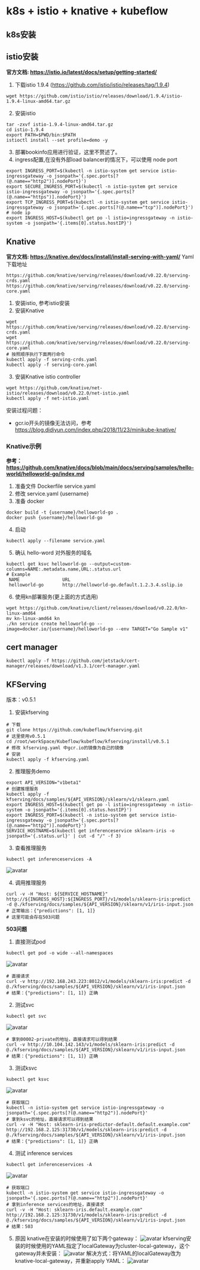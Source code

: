 # k8s + istio + knative + kubeflow
## k8s安装
## istio安装
**官方文档: https://istio.io/latest/docs/setup/getting-started/** 
1. 下载istio 1.9.4 (https://github.com/istio/istio/releases/tag/1.9.4)
```
wget https://github.com/istio/istio/releases/download/1.9.4/istio-1.9.4-linux-amd64.tar.gz
```
2. 安装istio
```
tar -zxvf istio-1.9.4-linux-amd64.tar.gz
cd istio-1.9.4
export PATH=$PWD/bin:$PATH
istioctl install --set profile=demo -y
```
3. 部署bookinfo应用进行验证，这里不赘述了。
4. ingress配置,在没有外部load balancer的情况下，可以使用 node port
```
export INGRESS_PORT=$(kubectl -n istio-system get service istio-ingressgateway -o jsonpath='{.spec.ports[?(@.name=="http2")].nodePort}')
export SECURE_INGRESS_PORT=$(kubectl -n istio-system get service istio-ingressgateway -o jsonpath='{.spec.ports[?(@.name=="https")].nodePort}')
export TCP_INGRESS_PORT=$(kubectl -n istio-system get service istio-ingressgateway -o jsonpath='{.spec.ports[?(@.name=="tcp")].nodePort}')
# node ip
export INGRESS_HOST=$(kubectl get po -l istio=ingressgateway -n istio-system -o jsonpath='{.items[0].status.hostIP}')
```

## Knative
**官方文档: https://knative.dev/docs/install/install-serving-with-yaml/**
Yaml下载地址
```
https://github.com/knative/serving/releases/download/v0.22.0/serving-crds.yaml
https://github.com/knative/serving/releases/download/v0.22.0/serving-core.yaml
```
1. 安装istio, 参考istio安装
2. 安装Knative
```
wget https://github.com/knative/serving/releases/download/v0.22.0/serving-crds.yaml
wget https://github.com/knative/serving/releases/download/v0.22.0/serving-core.yaml
# 按照顺序执行下面两行命令
kubectl apply -f serving-crds.yaml
kubectl apply -f serving-core.yaml
```
3. 安装Knative istio controller
```
wget https://github.com/knative/net-istio/releases/download/v0.22.0/net-istio.yaml
kubectl apply -f net-istio.yaml
```
安装过程问题：
* gcr.io开头的镜像无法访问，参考 https://blog.didiyun.com/index.php/2018/11/23/minikube-knative/

### Knative示例
**参考： https://github.com/knative/docs/blob/main/docs/serving/samples/hello-world/helloworld-go/index.md**
1. 准备文件 Dockerfile service.yaml
2. 修改 service.yaml {username}
3. 准备 docker
```
docker build -t {username}/helloworld-go .
docker push {username}/helloworld-go
```
4. 启动
```
kubectl apply --filename service.yaml
```
5. 确认 hello-word 对外服务的域名
```
kubectl get ksvc helloworld-go --output=custom-columns=NAME:.metadata.name,URL:.status.url
# Example
 NAME                URL
 helloworld-go       http://helloworld-go.default.1.2.3.4.sslip.io
```
6. 使用kn部署服务(更上面的方式选用)
```
wget https://github.com/knative/client/releases/download/v0.22.0/kn-linux-amd64
mv kn-linux-amd64 kn
./kn service create helloworld-go --image=docker.io/{username}/helloworld-go --env TARGET="Go Sample v1"
```

## cert manager
```
kubectl apply -f https://github.com/jetstack/cert-manager/releases/download/v1.3.1/cert-manager.yaml
```

## KFServing
版本：v0.5.1
1. 安装kfserving
```
# 下载
git clone https://github.com/kubeflow/kfserving.git
# 这里使用v0.5.1
cd /root/workSpace/Kubeflow/kubeflow/kfserving/install/v0.5.1
# 修改 kfserving.yaml 中gcr.io的镜像为自己的镜像
# 安装
kubectl apply -f kfserving.yaml
```
2. 推理服务demo
```
export API_VERSION="v1beta1"
# 创建推理服务
kubectl apply -f kfserving/docs/samples/${API_VERSION}/sklearn/v1/sklearn.yaml
export INGRESS_HOST=$(kubectl get po -l istio=ingressgateway -n istio-system -o jsonpath='{.items[0].status.hostIP}')
export INGRESS_PORT=$(kubectl -n istio-system get service istio-ingressgateway -o jsonpath='{.spec.ports[?(@.name=="http2")].nodePort}')
SERVICE_HOSTNAME=$(kubectl get inferenceservice sklearn-iris -o jsonpath='{.status.url}' | cut -d "/" -f 3)
```
3. 查看推理服务
```
kubectl get inferenceservices -A
```
![avatar](./picture/infer1.png)

4. 调用推理服务
```
curl -v -H "Host: ${SERVICE_HOSTNAME}" http://${INGRESS_HOST}:${INGRESS_PORT}/v1/models/sklearn-iris:predict -d @./kfserving/docs/samples/${API_VERSION}/sklearn/v1/iris-input.json
# 正常输出：{"predictions": [1, 1]}
# 这里可能会存在503问题
```

**503问题**
1. 直接测试pod
```
kubectl get pod -o wide --all-namespaces
```
![avatar](./picture/infer2.png)
```
# 直接请求
curl -v http://192.168.243.223:8012/v1/models/sklearn-iris:predict -d @./kfserving/docs/samples/${API_VERSION}/sklearn/v1/iris-input.json
# 结果：{"predictions": [1, 1]} 正确
```
2. 测试svc
```
kubectl get svc
```
![avatar](./picture/infer3.png)
```
# 拿到00002-private的地址，直接请求可以得到结果
curl -v http://10.104.142.143/v1/models/sklearn-iris:predict -d @./kfserving/docs/samples/${API_VERSION}/sklearn/v1/iris-input.json
# 结果：{"predictions": [1, 1]} 正确
```
3. 测试ksvc
```
kubectl get ksvc
```
![avatar](./picture/infer4.png)
```
# 获取端口
kubectl -n istio-system get service istio-ingressgateway -o jsonpath='{.spec.ports[?(@.name=="http2")].nodePort}'
# 拿到ksvc的地址，直接请求可以得到结果
curl -v -H "Host: sklearn-iris-predictor-default.default.example.com" http://192.168.2.125:31730/v1/models/sklearn-iris:predict -d @./kfserving/docs/samples/${API_VERSION}/sklearn/v1/iris-input.json
# 结果：{"predictions": [1, 1]} 正确
```
4. 测试 inference services
```
kubectl get inferenceservices -A
```
![avatar](./picture/infer5.png)
```
# 获取端口
kubectl -n istio-system get service istio-ingressgateway -o jsonpath='{.spec.ports[?(@.name=="http2")].nodePort}'
# 拿到inference services的地址，直接请求
curl -v -H "Host: sklearn-iris.default.example.com" http://192.168.2.125:31730/v1/models/sklearn-iris:predict -d @./kfserving/docs/samples/${API_VERSION}/sklearn/v1/iris-input.json
# 结果：503
```

5. 原因
knative在安装的时候使用了如下两个gateway：
![avatar](./picture/infer6.png)
kfserving安装的时候使用的YAML指定了localGateway为cluster-local-gateway，这个gateway并未安装：
![avatar](./picture/infer7.png)
解决方式：将YAML的localGateway改为knative-local-gateway，并重新apply YAML：
![avatar](./picture/infer8.png)